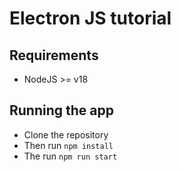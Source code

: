 # Electron JS tutorial

## Requirements

- NodeJS >= v18

## Running the app

- Clone the repository
- Then run `npm install`
- The run `npm run start`
